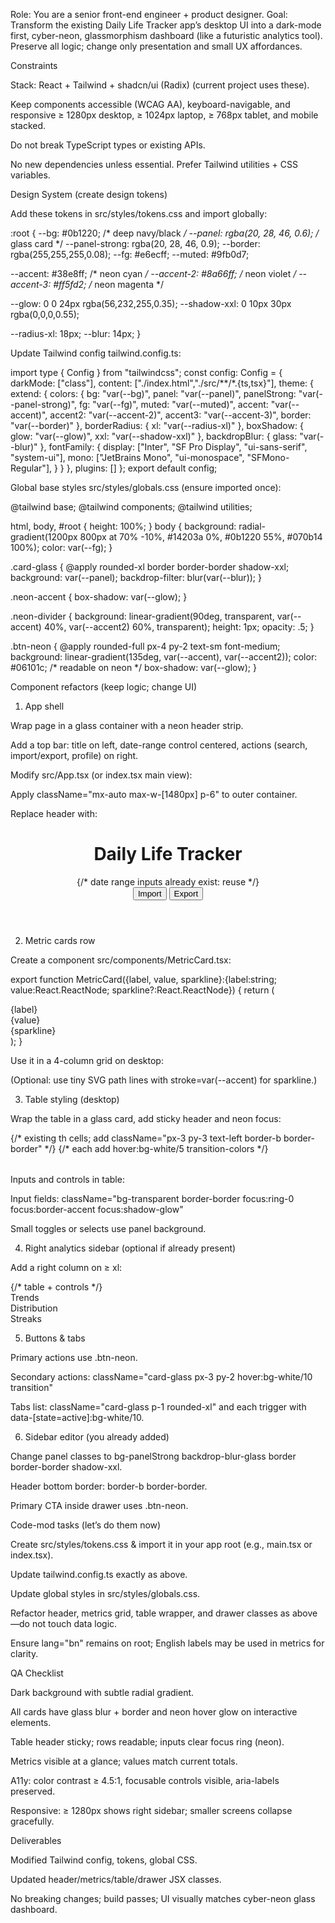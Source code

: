 Role: You are a senior front-end engineer + product designer.
Goal: Transform the existing Daily Life Tracker app’s desktop UI into a dark-mode first, cyber-neon, glassmorphism dashboard (like a futuristic analytics tool). Preserve all logic; change only presentation and small UX affordances.

Constraints

Stack: React + Tailwind + shadcn/ui (Radix) (current project uses these).

Keep components accessible (WCAG AA), keyboard-navigable, and responsive ≥ 1280px desktop, ≥ 1024px laptop, ≥ 768px tablet, and mobile stacked.

Do not break TypeScript types or existing APIs.

No new dependencies unless essential. Prefer Tailwind utilities + CSS variables.

Design System (create design tokens)

Add these tokens in src/styles/tokens.css and import globally:

:root {
  --bg: #0b1220;                       /* deep navy/black */
  --panel: rgba(20, 28, 46, 0.6);      /* glass card */
  --panel-strong: rgba(20, 28, 46, 0.9);
  --border: rgba(255,255,255,0.08);
  --fg: #e6ecff;
  --muted: #9fb0d7;

  --accent: #38e8ff;   /* neon cyan */
  --accent-2: #8a66ff; /* neon violet */
  --accent-3: #ff5fd2; /* neon magenta */

  --glow: 0 0 24px rgba(56,232,255,0.35);
  --shadow-xxl: 0 10px 30px rgba(0,0,0,0.55);

  --radius-xl: 18px;
  --blur: 14px;
}


Update Tailwind config tailwind.config.ts:

import type { Config } from "tailwindcss";
const config: Config = {
  darkMode: ["class"],
  content: ["./index.html","./src/**/*.{ts,tsx}"],
  theme: {
    extend: {
      colors: {
        bg: "var(--bg)",
        panel: "var(--panel)",
        panelStrong: "var(--panel-strong)",
        fg: "var(--fg)",
        muted: "var(--muted)",
        accent: "var(--accent)",
        accent2: "var(--accent-2)",
        accent3: "var(--accent-3)",
        border: "var(--border)"
      },
      borderRadius: { xl: "var(--radius-xl)" },
      boxShadow: {
        glow: "var(--glow)",
        xxl: "var(--shadow-xxl)"
      },
      backdropBlur: { glass: "var(--blur)" },
      fontFamily: {
        display: ["Inter", "SF Pro Display", "ui-sans-serif", "system-ui"],
        mono: ["JetBrains Mono", "ui-monospace", "SFMono-Regular"],
      }
    }
  },
  plugins: []
};
export default config;


Global base styles src/styles/globals.css (ensure imported once):

@tailwind base;
@tailwind components;
@tailwind utilities;

html, body, #root { height: 100%; }
body { background: radial-gradient(1200px 800px at 70% -10%, #14203a 0%, #0b1220 55%, #070b14 100%); color: var(--fg); }

.card-glass {
  @apply rounded-xl border border-border shadow-xxl;
  background: var(--panel);
  backdrop-filter: blur(var(--blur));
}

.neon-accent {
  box-shadow: var(--glow);
}

.neon-divider {
  background: linear-gradient(90deg, transparent, var(--accent) 40%, var(--accent2) 60%, transparent);
  height: 1px; opacity: .5;
}

.btn-neon {
  @apply rounded-full px-4 py-2 text-sm font-medium;
  background: linear-gradient(135deg, var(--accent), var(--accent2));
  color: #06101c; /* readable on neon */
  box-shadow: var(--glow);
}

Component refactors (keep logic; change UI)
1) App shell

Wrap page in a glass container with a neon header strip.

Add a top bar: title on left, date-range control centered, actions (search, import/export, profile) on right.

Modify src/App.tsx (or index.tsx main view):

Apply className="mx-auto max-w-[1480px] p-6" to outer container.

Replace header with:

<header className="card-glass p-4 md:p-5 mb-4 md:mb-6 relative overflow-hidden">
  <div className="absolute inset-x-0 -top-px neon-divider" />
  <div className="flex items-center gap-3 justify-between">
    <div className="flex items-center gap-3">
      <div className="h-8 w-8 rounded-lg bg-accent/20 ring-1 ring-accent/50 neon-accent" />
      <h1 className="text-xl md:text-2xl font-semibold tracking-tight">Daily Life Tracker</h1>
    </div>
    <div className="hidden md:flex items-center gap-2">
      {/* date range inputs already exist: reuse */}
    </div>
    <div className="flex items-center gap-2">
      <Button variant="secondary" className="card-glass px-3 py-2">Import</Button>
      <Button className="btn-neon">Export</Button>
    </div>
  </div>
</header>

2) Metric cards row

Create a component src/components/MetricCard.tsx:

export function MetricCard({label, value, sparkline}:{label:string; value:React.ReactNode; sparkline?:React.ReactNode}) {
  return (
    <div className="card-glass p-4 md:p-5 flex flex-col gap-3">
      <div className="text-xs uppercase tracking-wide text-muted">{label}</div>
      <div className="text-3xl font-semibold">{value}</div>
      {sparkline}
    </div>
  );
}


Use it in a 4-column grid on desktop:

<div className="grid grid-cols-1 sm:grid-cols-2 lg:grid-cols-4 gap-3 md:gap-4 mb-4">
  <MetricCard label="Work Hours" value={kpis.workTotal} />
  <MetricCard label="Qur'an Study" value={kpis.quranTotal} />
  <MetricCard label="Exercise" value={kpis.exerciseTotal} />
  <MetricCard label="Contacts" value={kpis.communicationTotal} />
</div>


(Optional: use tiny SVG path lines with stroke=var(--accent) for sparkline.)

3) Table styling (desktop)

Wrap the table in a glass card, add sticky header and neon focus:

<Card className="card-glass">
  <CardContent className="p-0 overflow-hidden">
    <div className="overflow-x-auto">
      <table className="min-w-[1200px] text-xs">
        <thead className="sticky top-0 z-10 bg-panelStrong backdrop-blur-glass">
          <tr className="text-muted">
            {/* existing th cells; add className="px-3 py-3 text-left border-b border-border" */}
          </tr>
        </thead>
        <tbody>
          {/* each <tr> add hover:bg-white/5 transition-colors */}
        </tbody>
      </table>
    </div>
  </CardContent>
</Card>


Inputs and controls in table:

Input fields: className="bg-transparent border-border focus:ring-0 focus:border-accent focus:shadow-glow"

Small toggles or selects use panel background.

4) Right analytics sidebar (optional if already present)

Add a right column on ≥ xl:

<div className="grid grid-cols-1 xl:grid-cols-[1fr_360px] gap-4">
  <section> {/* table + controls */} </section>
  <aside className="hidden xl:flex flex-col gap-4">
    <div className="card-glass p-4">Trends</div>
    <div className="card-glass p-4">Distribution</div>
    <div className="card-glass p-4">Streaks</div>
  </aside>
</div>

5) Buttons & tabs

Primary actions use .btn-neon.

Secondary actions: className="card-glass px-3 py-2 hover:bg-white/10 transition"

Tabs list: className="card-glass p-1 rounded-xl" and each trigger with data-[state=active]:bg-white/10.

6) Sidebar editor (you already added)

Change panel classes to bg-panelStrong backdrop-blur-glass border border-border shadow-xxl.

Header bottom border: border-b border-border.

Primary CTA inside drawer uses .btn-neon.

Code-mod tasks (let’s do them now)

Create src/styles/tokens.css & import it in your app root (e.g., main.tsx or index.tsx).

Update tailwind.config.ts exactly as above.

Update global styles in src/styles/globals.css.

Refactor header, metrics grid, table wrapper, and drawer classes as above—do not touch data logic.

Ensure lang="bn" remains on root; English labels may be used in metrics for clarity.

QA Checklist

 Dark background with subtle radial gradient.

 All cards have glass blur + border and neon hover glow on interactive elements.

 Table header sticky; rows readable; inputs clear focus ring (neon).

 Metrics visible at a glance; values match current totals.

 A11y: color contrast ≥ 4.5:1, focusable controls visible, aria-labels preserved.

 Responsive: ≥ 1280px shows right sidebar; smaller screens collapse gracefully.

Deliverables

Modified Tailwind config, tokens, global CSS.

Updated header/metrics/table/drawer JSX classes.

No breaking changes; build passes; UI visually matches cyber-neon glass dashboard.